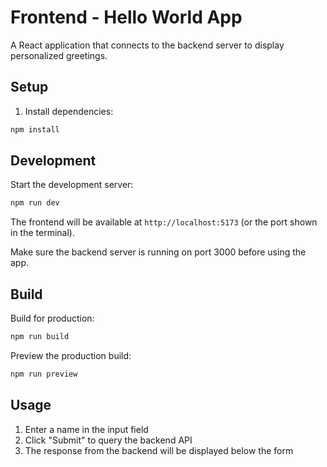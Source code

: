 # Frontend - Hello World App

A React application that connects to the backend server to display personalized greetings.

## Setup

1. Install dependencies:
```bash
npm install
```

## Development

Start the development server:
```bash
npm run dev
```

The frontend will be available at `http://localhost:5173` (or the port shown in the terminal).

Make sure the backend server is running on port 3000 before using the app.

## Build

Build for production:
```bash
npm run build
```

Preview the production build:
```bash
npm run preview
```

## Usage

1. Enter a name in the input field
2. Click "Submit" to query the backend API
3. The response from the backend will be displayed below the form
